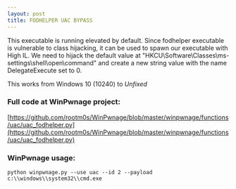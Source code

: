 ```yaml
---
layout: post
title: FODHELPER UAC BYPASS
---
```


This executable is running elevated by default. Since fodhelper executable is vulnerable to
class hijacking, it can be used to spawn our executable with High IL. We need to hijack the default
value at "HKCU\Software\Classes\ms-settings\shell\open\command" and create a new string value with the
name DelegateExecute set to 0.

This works from Windows 10 (10240) to *Unfixed*

### Full code at WinPwnage project:
[https://github.com/rootm0s/WinPwnage/blob/master/winpwnage/functions/uac/uac_fodhelper.py](https://github.com/rootm0s/WinPwnage/blob/master/winpwnage/functions/uac/uac_fodhelper.py)

### WinPwnage usage:
`python winpwnage.py --use uac --id 2 --payload c:\\windows\\system32\\cmd.exe`
